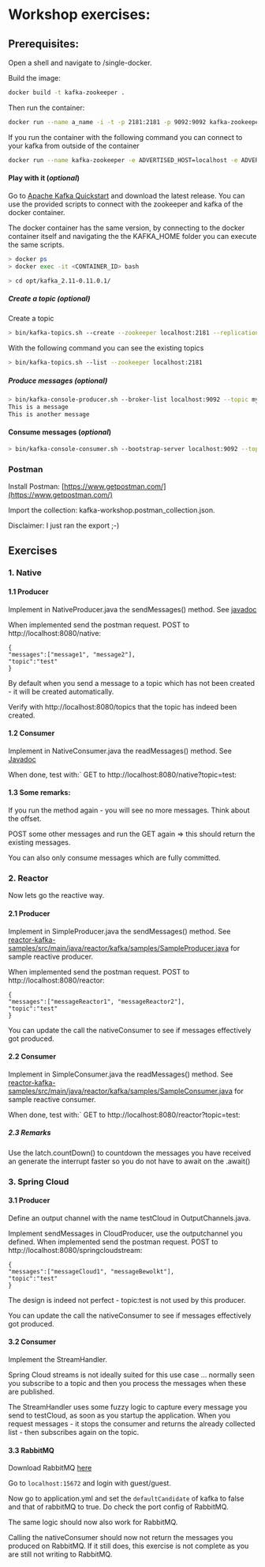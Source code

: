 
# Workshop exercises:




## Prerequisites: 

Open a shell and navigate to /single-docker.

Build the image: 
```bash
docker build -t kafka-zookeeper .
```


Then run the container:
```bash
docker run --name a_name -i -t -p 2181:2181 -p 9092:9092 kafka-zookeeper
```

If you run the container with the following command you can connect to your kafka from outside of the container
```bash
docker run --name kafka-zookeeper -e ADVERTISED_HOST=localhost -e ADVERTISED_PORT=9092 -i -t -p 2181:2181 -p 9092:9092 kafka-zookeeper
```

#### Play with it (*optional*)

Go to [Apache Kafka Quickstart](https://kafka.apache.org/quickstart) and download the latest release.
You can use the provided scripts to connect with the zookeeper and kafka of the docker container.

The docker container has the same version, by connecting to the docker container itself and navigating the the KAFKA_HOME folder you can execute the same scripts.
```bash
> docker ps
> docker exec -it <CONTAINER_ID> bash

> cd opt/kafka_2.11-0.11.0.1/
```


##### Create a topic (*optional*)
Create a topic
```bash
> bin/kafka-topics.sh --create --zookeeper localhost:2181 --replication-factor 1 --partitions 1 --topic mytest
```

With the following command you can see the existing topics
```bash
> bin/kafka-topics.sh --list --zookeeper localhost:2181
```


##### Produce messages (*optional*)


```bash
> bin/kafka-console-producer.sh --broker-list localhost:9092 --topic mytest
This is a message
This is another message
```
#### Consume messages (*optional*)
```bash
> bin/kafka-console-consumer.sh --bootstrap-server localhost:9092 --topic mytest --from-beginning
```



### Postman

Install Postman: [https://www.getpostman.com/](https://www.getpostman.com/)

Import the collection: kafka-workshop.postman_collection.json.

Disclaimer: I just ran the export ;-)


## Exercises

### 1. Native

#### 1.1 Producer

Implement in NativeProducer.java the sendMessages() method.
See [javadoc](https://kafka.apache.org/0110/javadoc/index.html?org/apache/kafka/clients/producer/KafkaProducer.html)

When implemented send the postman request.
POST to http://localhost:8080/native:
```
{
"messages":["message1", "message2"], 
"topic":"test"
}
```

By default when you send a message to a topic which has not been created - it will be created automatically.


Verify with http://localhost:8080/topics that the topic has indeed been created.

#### 1.2 Consumer

Implement in NativeConsumer.java the readMessages() method.
See [Javadoc](https://kafka.apache.org/0110/javadoc/index.html?org/apache/kafka/clients/consumer/KafkaConsumer.html)

When done, test with:`
GET to http://localhost:8080/native?topic=test: 

#### 1.3 Some remarks: 
If you run the method again - you will see no more messages.
Think about the offset.

POST some other messages and run the GET again => this should return the existing messages.

You can also only consume messages which are fully committed.


### 2. Reactor

Now lets go the reactive way.

#### 2.1 Producer

Implement in SimpleProducer.java the sendMessages() method.
See [reactor-kafka-samples/src/main/java/reactor/kafka/samples/SampleProducer.java](reactor-kafka-samples/src/main/java/reactor/kafka/samples/SampleProducer.java) for sample reactive producer. 

When implemented send the postman request.
POST to http://localhost:8080/reactor:
```
{
"messages":["messageReactor1", "messageReactor2"], 
"topic":"test"
}
```

You can update the call the nativeConsumer to see if messages effectively got produced.

#### 2.2 Consumer

Implement in SimpleConsumer.java the readMessages() method.
See [reactor-kafka-samples/src/main/java/reactor/kafka/samples/SampleConsumer.java](reactor-kafka-samples/src/main/java/reactor/kafka/samples/SampleConsumer.java) for sample reactive consumer.

When done, test with:`
GET to http://localhost:8080/reactor?topic=test: 

##### 2.3 Remarks
Use the latch.countDown() to countdown the messages you have received an generate the interrupt faster so you do not have to await on the .await()

### 3. Spring Cloud

#### 3.1 Producer

Define an output channel with the name testCloud in OutputChannels.java.

Implement sendMessages in CloudProducer, use the outputchannel you defined.
When implemented send the postman request.
POST to http://localhost:8080/springcloudstream:
```
{
"messages":["messageCloud1", "messageBewolkt"], 
"topic":"test"
}
```

The design is indeed not perfect - topic:test is not used by this producer.

You can update the call the nativeConsumer to see if messages effectively got produced.

#### 3.2 Consumer

Implement the StreamHandler.

Spring Cloud streams is not ideally suited for this use case ... normally seen you subscribe to a topic and then you process the messages when these are published.

The StreamHandler uses some fuzzy logic to capture every message you send to testCloud, as soon as you startup the application.
When you request messages - it stops the consumer and returns the already collected list - then subscribes again on the topic.


#### 3.3 RabbitMQ
Download RabbitMQ [here](https://www.rabbitmq.com/download.html)

Go to `localhost:15672` and login with guest/guest.

Now go to application.yml and set the `defaultCandidate` of kafka to false and that of rabbitMQ to true.
Do check the port config of RabbitMQ.

The same logic should now also work for RabbitMQ.

Calling the nativeConsumer should now not return the messages you produced on RabbitMQ.
If it still does, this exercise is not complete as you are still not writing to RabbitMQ.
